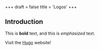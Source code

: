 +++
draft = false
title = 'Logos'
+++

## Introduction

This is **bold** text, and this is *emphasized* text.

Visit the [Hugo](https://gohugo.io) website!